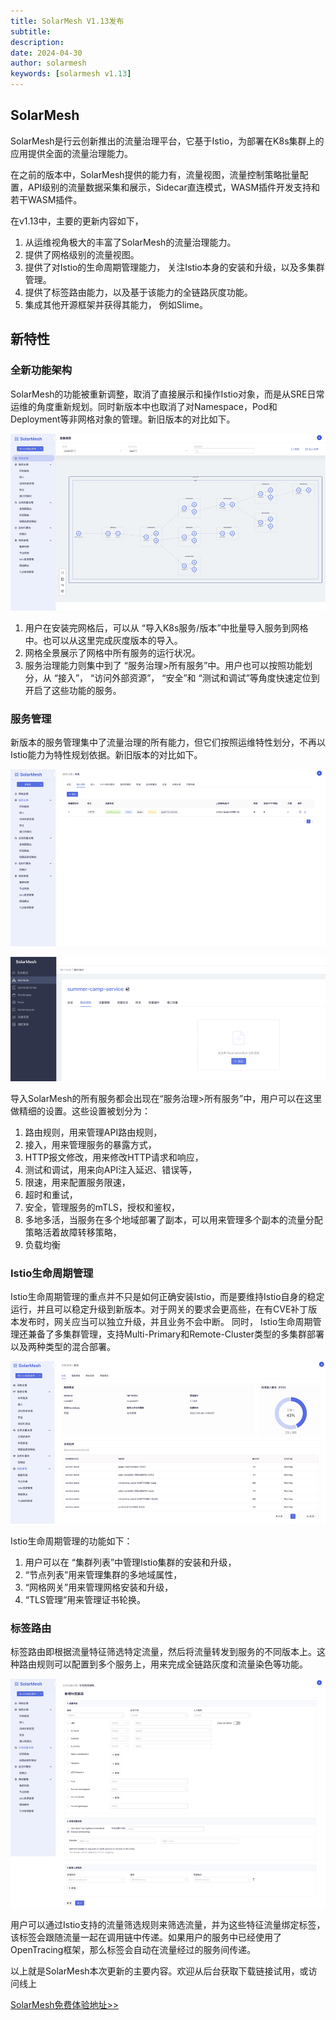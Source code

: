 ```yaml
---
title: SolarMesh V1.13发布
subtitle:
description:
date: 2024-04-30
author: solarmesh
keywords: [solarmesh v1.13]
---
```


## SolarMesh

SolarMesh是行云创新推出的流量治理平台，它基于Istio，为部署在K8s集群上的应用提供全面的流量治理能力。

在之前的版本中，SolarMesh提供的能力有，流量视图，流量控制策略批量配置，API级别的流量数据采集和展示，Sidecar直连模式，WASM插件开发支持和若干WASM插件。

在v1.13中，主要的更新内容如下，
1.	从运维视角极大的丰富了SolarMesh的流量治理能力。
2.	提供了网格级别的流量视图。
3.	提供了对Istio的生命周期管理能力， 关注Istio本身的安装和升级，以及多集群管理。
4.	提供了标签路由能力，以及基于该能力的全链路灰度功能。
5.	集成其他开源框架并获得其能力， 例如Slime。

## 新特性
### 全新功能架构

SolarMesh的功能被重新调整，取消了直接展示和操作Istio对象，而是从SRE日常运维的角度重新规划。同时新版本中也取消了对Namespace，Pod和Deployment等非网格对象的管理。新旧版本的对比如下。

![](img.png)

1.	用户在安装完网格后，可以从 “导入K8s服务/版本”中批量导入服务到网格中。也可以从这里完成灰度版本的导入。
2.	网格全景展示了网格中所有服务的运行状况。
3.	服务治理能力则集中到了 “服务治理>所有服务”中。用户也可以按照功能划分，从 “接入”， “访问外部资源”， “安全”和 “测试和调试”等角度快速定位到开启了这些功能的服务。

### 服务管理

新版本的服务管理集中了流量治理的所有能力，但它们按照运维特性划分，不再以Istio能力为特性规划依据。新旧版本的对比如下。

![](img_1.png)

![](img_2.png)

导入SolarMesh的所有服务都会出现在“服务治理>所有服务”中，用户可以在这里做精细的设置。这些设置被划分为：
1.	路由规则，用来管理API路由规则，
2.	接入，用来管理服务的暴露方式，
3.	HTTP报文修改，用来修改HTTP请求和响应，
4.	测试和调试，用来向API注入延迟、错误等，
5.	限速，用来配置服务限速，
6.	超时和重试，
7.	安全，管理服务的mTLS，授权和鉴权，
8.	多地多活，当服务在多个地域部署了副本，可以用来管理多个副本的流量分配策略活着故障转移策略，
9.	负载均衡

### Istio生命周期管理

Istio生命周期管理的重点并不只是如何正确安装Istio，而是要维持Istio自身的稳定运行，并且可以稳定升级到新版本。对于网关的要求会更高些，在有CVE补丁版本发布时，网关应当可以独立升级，并且业务不会中断。
同时， Istio生命周期管理还兼备了多集群管理，支持Multi-Primary和Remote-Cluster类型的多集群部署以及两种类型的混合部署。

![](img_3.png)

Istio生命周期管理的功能如下：
1.	用户可以在 “集群列表”中管理Istio集群的安装和升级，
2.	“节点列表”用来管理集群的多地域属性，
3.	“网格网关”用来管理网格安装和升级，
4.	“TLS管理”用来管理证书轮换。

### 标签路由
标签路由即根据流量特征筛选特定流量，然后将流量转发到服务的不同版本上。这种路由规则可以配置到多个服务上，用来完成全链路灰度和流量染色等功能。

![](img_4.png)

用户可以通过Istio支持的流量筛选规则来筛选流量，并为这些特征流量绑定标签，该标签会跟随流量一起在调用链中传递。如果用户的服务中已经使用了OpenTracing框架，那么标签会自动在流量经过的服务间传递。

以上就是SolarMesh本次更新的主要内容。欢迎从后台获取下载链接试用，或访问线上

[SolarMesh免费体验地址>>](https://www.cloudtogo.cn/product-SolarMesh)
